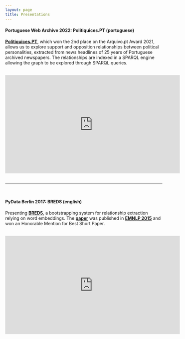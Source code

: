```yaml
---
layout: page
title: Presentations
---
```


#### __Portuguese Web Archive 2022: Politiquices.PT__ (portuguese)

[__Politiquices.PT__](https://www.politiquices.pt), which won the 2nd place on the Arquivo.pt Award 2021, allows us to explore support and opposition relationships between political personalities, extracted from news headlines of 25 years of Portuguese archived newspapers. The relationships are indexed in a SPARQL engine allowing the graph to be explored through SPARQL queries.

<br>

<center>
	<iframe src="https://www.youtube.com/embed/lfNS_F84N6k" width="560" height="315" frameborder="0"></iframe>
</center>


<br>

---

<br>


#### __PyData Berlin 2017: BREDS__ (english)


Presenting [__BREDS__](https://github.com/davidsbatista/BREDS), a bootstrapping system for relationship extraction relying on word embeddings. The [__paper__](https://www.davidsbatista.net/assets/documents/publications/breds-emnlp_15.pdf) was published in [__EMNLP 2015__](https://aclanthology.org/volumes/D15-1/) and won an Honorable Mention for Best Short Paper.

<br>

<center>
	<iframe src="https://www.youtube.com/embed/Ra15lX-wojg" width="560" height="315" frameborder="0"></iframe>
</center>